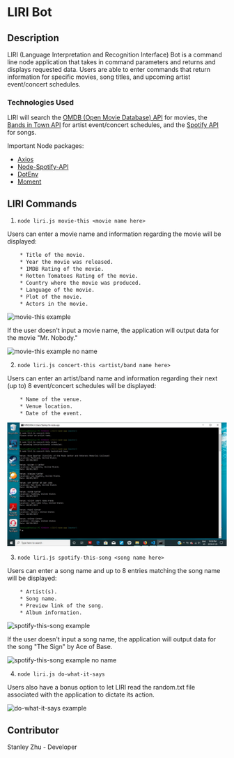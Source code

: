 # LIRI Bot

## Description

LIRI (Language Interpretation and Recognition Interface) Bot is a command line node application that takes in command parameters and returns and displays requested data. Users are able to enter commands that return information for specific movies, song titles, and upcoming artist event/concert schedules.

### Technologies Used

LIRI will search the [OMDB (Open Movie Database) API](http://www.omdbapi.com) for movies, the [Bands in Town API](https://www.artists.bandsintown.com) for artist event/concert schedules, and the [Spotify API](https://developer.spotify.com) for songs.

Important Node packages:

* [Axios](https://www.npmjs.com/package/axios)
* [Node-Spotify-API](https://www.npmjs.com/package/node-spotify-api)
* [DotEnv](https://www.npmjs.com/package/dotenv)
* [Moment](https://www.npmjs.com/package/moment)

## LIRI Commands

1. `node liri.js movie-this <movie name here>`

Users can enter a movie name and information regarding the movie will be displayed:

```
    * Title of the movie.
    * Year the movie was released.
    * IMDB Rating of the movie.
    * Rotten Tomatoes Rating of the movie.
    * Country where the movie was produced.
    * Language of the movie.
    * Plot of the movie.
    * Actors in the movie.
```

![movie-this example](./)

If the user doesn't input a movie name, the application will output data for the movie "Mr. Nobody."

![movie-this example no name](./)

2. `node liri.js concert-this <artist/band name here>`

Users can enter an artist/band name and information regarding their next (up to) 8 event/concert schedules will be displayed:

```
    * Name of the venue.
    * Venue location.
    * Date of the event.
```

![concert-this example](./assets/images/concert-this.jpg)

3. `node liri.js spotify-this-song <song name here>`

Users can enter a song name and up to 8 entries matching the song name will be displayed:

```
    * Artist(s).
    * Song name.
    * Preview link of the song.
    * Album information.
```

![spotify-this-song example](./)

If the user doesn't input a song name, the application will output data for the song "The Sign" by Ace of Base.

![spotify-this-song example no name](./)

4. `node liri.js do-what-it-says`

Users also have a bonus option to let LIRI read the random.txt file associated with the application to dictate its action.

![do-what-it-says example](./)

## Contributor

Stanley Zhu - Developer


